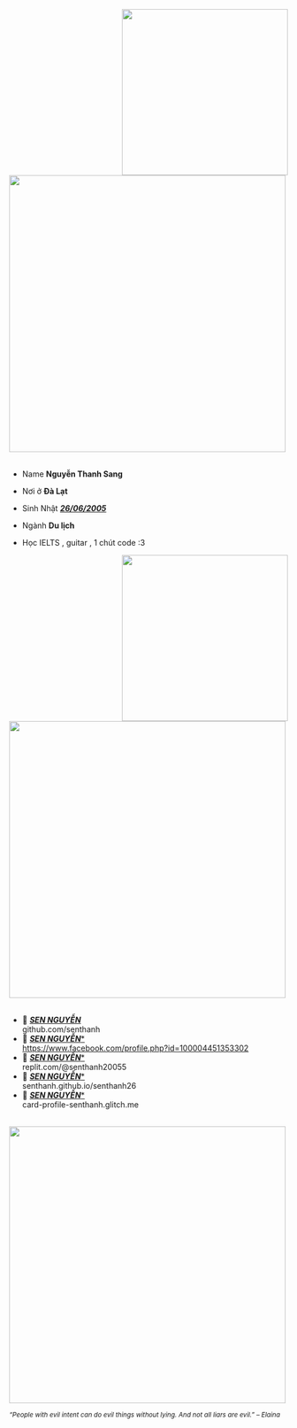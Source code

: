 <div>
<img src="./img/Profile-elaina.png" width="300" align="right" />
<br/>
<img src="./img/AboutMe-elaina.png" width="500" />
<br/>
<br/>
  
- Name **Nguyễn Thanh Sang**

- Nơi ở **Đà Lạt**

- Sinh Nhật [***26/06/2005***](https://smkn4palembang.sch.id/)

- Ngành **Du lịch**

- Học IELTS , guitar , 1 chút code :3
<img src="./img/Waifu-elainaa.png" width="300" align="right" />
<br/>
<img src="./img/Repo-elaina.png" width="500" />
<br/>
<br/>
  
- 📗 [***SEN NGUYỄN***](https://github.com/Eilaluth/Ayano) <br/>
github.com/senthanh
- 📘 [***SEN NGUYỄN****](https://github.com/Eilaluth/Kyoko) <br/>
 https://www.facebook.com/profile.php?id=100004451353302
- 📙 [***SEN NGUYỄN****](https://github.com/Eilaluth/Kanna) <br/>
replit.com/@senthanh20055
- 📕 [***SEN NGUYỄN****](https://github.com/Eilaluth/Hotaru) <br/>
senthanh.github.io/senthanh26
- 📒 [***SEN NGUYỄN****](https://github.com/Eilaluth/Mocha) <br/>
card-profile-senthanh.glitch.me

<br/>
<img src="./img/banner-elainaa.png" width="500" /><br/>
  
<sub> *“People with evil intent can do evil things without lying. And not all liars are evil.” – Elaina* </sub>
<!--
<img src="https://metrics.lecoq.io/Eilaluth?template=classic&base.header=0&base.activity=0&base.community=0&base.repositories=0&base.metadata=0&repositories=1&repositories=100&repositories.batch=100&repositories.forks=false&repositories.affiliations=owner&repositories.featured=Eilaluth%2FAyano%2CEilaluth%2FKyoko%2CEilaluth%2FKanna%2CEilaluth%2FHotaru%2CEilaluth%2FMocha&config.timezone=Asia%2FJakart"  />
-->
</div>
